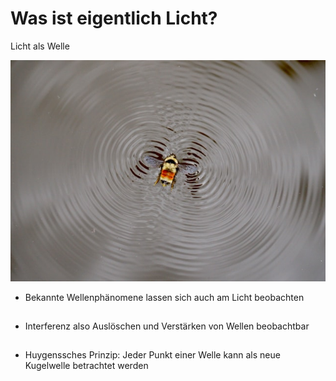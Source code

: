 # Was ist eigentlich Licht?
Licht als Welle

<div class="grid grid-cols-3 justify-center justify-items-center items-center min-h-100">
  <div class="col-span-2 self-center">
    <img src="/images/mike-lewinski-hh7UrZGZAF8-unsplash.jpg" class="max-h-100 shadow-xl" />
  </div>
  <div class="list ml-5">

  <div>

  * Bekannte Wellenphänomene lassen sich auch am Licht beobachten <br/>

  </div>

  <div>

  * Interferenz also Auslöschen und Verstärken von Wellen beobachtbar  <br/>

  </div>
  
  <div>

  * Huygenssches Prinzip: Jeder Punkt einer Welle kann als neue Kugelwelle betrachtet werden
  
  </div>
  </div>
</div>

<style>

  .list li{
    margin-bottom: 1.8rem !important;
  }
  .not-active {
  opacity: 0.1 !important;
  }
</style>